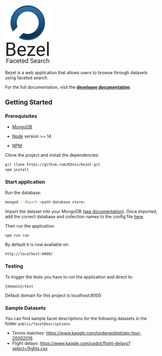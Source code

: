 ![alt logo](/resources/bezel-logo.png)



Bezel is a web application that allows users to browse through datasets using faceted search.

For the full documentation, visit the **[developer documentation](https://kduss.github.io/bezel/)**.


## Getting Started
### Prerequisites

* [MongoDB](https://www.mongodb.com/download-center/community)

* [Node](https://nodejs.org/en/) version >= 14 
* [NPM](https://www.npmjs.com/)

Clone the project and install the dependencies:
```bash
git clone https://github.com/KDuss/bezel.git
npm install
```

### Start application
Run the database:

 ```bash
mongod --dbpath <path database store>
 ```
Import the dataset into your MongoDB ([see documentation](https://kduss.github.io/bezel/database_part.html#configure-mongoDB)). Once imported, add the correct database and collection names to the config file [here](code/src/public/config.mjs).



Then run the application:

 ```bash
npm run run
 ```
By default it is now available on:

```
http://localhost:8000/
```

### Testing

To trigger the tests you have to run the application and direct to:
 ```
{domain}/test
 ```
Default domain for this project is localhost:8000

### Sample Datasets

You can find sample facet descriptions for the following datasets in the folder ``public/facetDescriptions``.

* Tennis matches: https://www.kaggle.com/jordangoblet/atp-tour-20002016 
* Flight delays: https://www.kaggle.com/usdot/flight-delays?select=flights.csv


